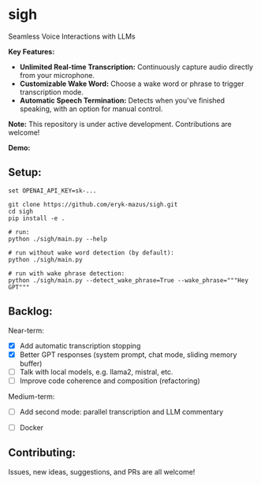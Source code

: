 # sigh

Seamless Voice Interactions with LLMs

**Key Features:**
* **Unlimited Real-time Transcription:** Continuously capture audio directly from your microphone.
* **Customizable Wake Word:** Choose a wake word or phrase to trigger transcription mode.
* **Automatic Speech Termination:** Detects when you've finished speaking, with an option for manual control.

**Note:** This repository is under active development. Contributions are welcome!

**Demo:**

## Setup:

```
set OPENAI_API_KEY=sk-...

git clone https://github.com/eryk-mazus/sigh.git
cd sigh
pip install -e .

# run:
python ./sigh/main.py --help

# run without wake word detection (by default):
python ./sigh/main.py

# run with wake phrase detection:
python ./sigh/main.py --detect_wake_phrase=True --wake_phrase="""Hey GPT"""
```

## Backlog:

Near-term:
- [x] Add automatic transcription stopping
- [x] Better GPT responses (system prompt, chat mode, sliding memory buffer)
- [ ] Talk with local models, e.g. llama2, mistral, etc.
- [ ] Improve code coherence and composition (refactoring)

Medium-term:
- [ ] Add second mode: parallel transcription and LLM commentary
- [ ] Docker


## Contributing:
Issues, new ideas, suggestions, and PRs are all welcome!
